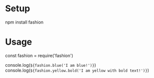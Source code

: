 # Setup
npm install fashion
# Usage
const fashion = require('fashion')

console.log(`${fashion.blue('I am blue!')}`)
console.log(`${fashion.yellow.bold('I am yellow with bold text!')}`)
